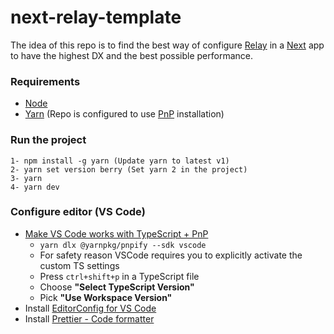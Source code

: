 # next-relay-template

The idea of this repo is to find the best way of configure [Relay](https://relay.dev/) in a [Next](https://nextjs.org/) app to have the highest DX and the best possible performance.

### Requirements

- [Node](https://nodejs.org/en/)
- [Yarn](https://yarnpkg.com/) (Repo is configured to use [PnP](https://yarnpkg.com/features/pnp) installation)

### Run the project

    1- npm install -g yarn (Update yarn to latest v1)
    2- yarn set version berry (Set yarn 2 in the project)
    3- yarn
    4- yarn dev

### Configure editor (VS Code)

* [Make VS Code works with TypeScript + PnP](https://yarnpkg.com/getting-started/editor-sdks#vscode)
    * `yarn dlx @yarnpkg/pnpify --sdk vscode`
    * For safety reason VSCode requires you to explicitly activate the custom TS settings
    * Press `ctrl+shift+p` in a TypeScript file
    * Choose **"Select TypeScript Version"**
    * Pick **"Use Workspace Version"**
* Install [EditorConfig for VS Code](https://marketplace.visualstudio.com/items?itemName=EditorConfig.EditorConfig)
* Install [Prettier - Code formatter](https://marketplace.visualstudio.com/items?itemName=esbenp.prettier-vscode)